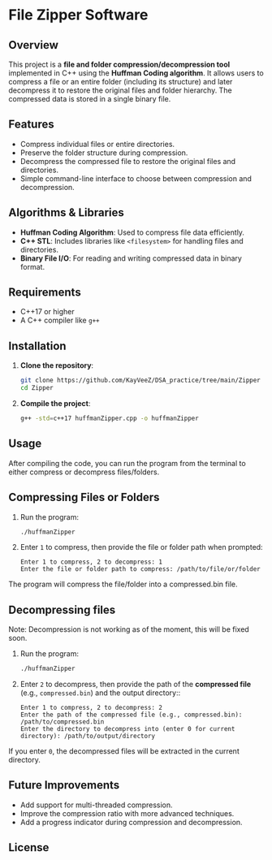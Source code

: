 # File Zipper Software

## Overview
This project is a **file and folder compression/decompression tool** implemented in C++ using the **Huffman Coding algorithm**. It allows users to compress a file or an entire folder (including its structure) and later decompress it to restore the original files and folder hierarchy. The compressed data is stored in a single binary file.

## Features
- Compress individual files or entire directories.
- Preserve the folder structure during compression.
- Decompress the compressed file to restore the original files and directories.
- Simple command-line interface to choose between compression and decompression.

## Algorithms & Libraries
- **Huffman Coding Algorithm**: Used to compress file data efficiently.
- **C++ STL**: Includes libraries like `<filesystem>` for handling files and directories.
- **Binary File I/O**: For reading and writing compressed data in binary format.

## Requirements
- C++17 or higher
- A C++ compiler like `g++`

## Installation

1. **Clone the repository**:
   ```bash
   git clone https://github.com/KayVeeZ/DSA_practice/tree/main/Zipper
   cd Zipper

2. **Compile the project**:
   ```bash
   g++ -std=c++17 huffmanZipper.cpp -o huffmanZipper

## Usage
After compiling the code, you can run the program from the terminal to either compress or decompress files/folders.

## Compressing Files or Folders

1. Run the program:
   ```bash
   ./huffmanZipper

2. Enter `1` to compress, then provide the file or folder path when prompted:
   ```vbnet
   Enter 1 to compress, 2 to decompress: 1
   Enter the file or folder path to compress: /path/to/file/or/folder

The program will compress the file/folder into a compressed.bin file.

## Decompressing files

Note: Decompression is not working as of the moment, this will be fixed soon.
1. Run the program:
   ```bash
   ./huffmanZipper

2. Enter `2` to decompress, then provide the path of the **compressed file** (e.g., `compressed.bin`) and the output directory::
   ```vbnet
   Enter 1 to compress, 2 to decompress: 2
   Enter the path of the compressed file (e.g., compressed.bin): /path/to/compressed.bin
   Enter the directory to decompress into (enter 0 for current directory): /path/to/output/directory

If you enter `0`, the decompressed files will be extracted in the current directory.

## Future Improvements
- Add support for multi-threaded compression.
- Improve the compression ratio with more advanced techniques.
- Add a progress indicator during compression and decompression.

## License
